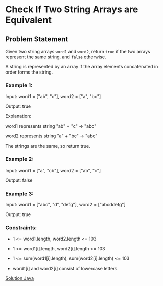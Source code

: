 # Check If Two String Arrays are Equivalent

## Problem Statement

Given two string arrays `word1` and `word2`, return `true` if the two arrays represent the same string, and `false` otherwise.

A string is represented by an array if the array elements concatenated in order forms the string.

### Example 1:

Input: word1 = ["ab", "c"], word2 = ["a", "bc"]

Output: true

Explanation:

word1 represents string "ab" + "c" -> "abc"

word2 represents string "a" + "bc" -> "abc"

The strings are the same, so return true.

### Example 2:

Input: word1 = ["a", "cb"], word2 = ["ab", "c"]

Output: false

### Example 3:

Input: word1  = ["abc", "d", "defg"], word2 = ["abcddefg"]

Output: true

### Constraints:


* 1 <= word1.length, word2.length <= 103

* 1 <= word1[i].length, word2[i].length <= 103

* 1 <= sum(word1[i].length), sum(word2[i].length) <= 103

* word1[i] and word2[i] consist of lowercase letters.

[Solution Java](./solution.java)
